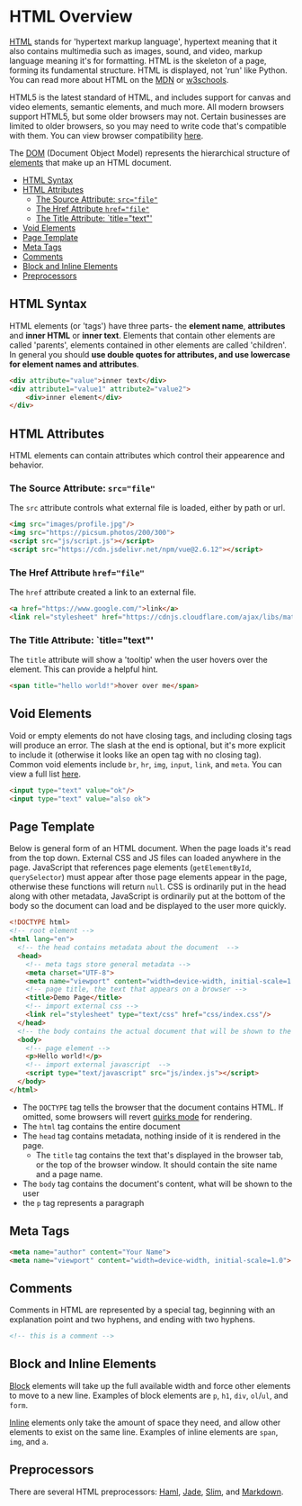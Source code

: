 
# HTML Overview

[HTML](https://en.wikipedia.org/wiki/HTML) stands for 'hypertext markup language', hypertext meaning that it also contains multimedia such as images, sound, and video, markup language meaning it's for formatting. HTML is the skeleton of a page, forming its fundamental structure. HTML is displayed, not 'run' like Python. You can read more about HTML on the [MDN](https://developer.mozilla.org/en-US/docs/Web/HTML) or [w3schools](https://www.w3schools.com/html/default.asp).

HTML5 is the latest standard of HTML, and includes support for canvas and video elements, semantic elements, and much more. All modern browsers support HTML5, but some older browsers may not. Certain businesses are limited to older browsers, so you may need to write code that's compatible with them. You can view browser compatibility [here](https://html5test.com/results/desktop.html).

The [DOM](https://en.wikipedia.org/wiki/Document_Object_Model) (Document Object Model) represents the hierarchical structure of [elements](https://en.wikipedia.org/wiki/HTML_element) that make up an HTML document.

- [HTML Syntax](#html-syntax)
- [HTML Attributes](#html-attributes)
  - [The Source Attribute: `src="file"`](#the-source-attribute-srcfile)
  - [The Href Attribute `href="file"`](#the-href-attribute-hreffile)
  - [The Title Attribute: `title="text"'](#the-title-attribute-titletext)
- [Void Elements](#void-elements)
- [Page Template](#page-template)
- [Meta Tags](#meta-tags)
- [Comments](#comments)
- [Block and Inline Elements](#block-and-inline-elements)
- [Preprocessors](#preprocessors)





## HTML Syntax

HTML elements (or 'tags') have three parts- the **element name**, **attributes** and **inner HTML** or **inner text**. Elements that contain other elements are called 'parents', elements contained in other elements are called 'children'. In general you should **use double quotes for attributes, and use lowercase for element names and attributes**.


```html
<div attribute="value">inner text</div>
<div attribute1="value1" attribute2="value2">
    <div>inner element</div>
</div>
```


## HTML Attributes

HTML elements can contain attributes which control their appearence and behavior.


### The Source Attribute: `src="file"`

The `src` attribute controls what external file is loaded, either by path or url.

```html
<img src="images/profile.jpg"/>
<img src="https://picsum.photos/200/300">
<script src="js/script.js"></script>
<script src="https://cdn.jsdelivr.net/npm/vue@2.6.12"></script>
```

### The Href Attribute `href="file"`

The `href` attribute created a link to an external file.

```html
<a href="https://www.google.com/">link</a>
<link rel="stylesheet" href="https://cdnjs.cloudflare.com/ajax/libs/materialize/1.0.0/css/materialize.min.css">
```


### The Title Attribute: `title="text"'

The `title` attribute will show a 'tooltip' when the user hovers over the element. This can provide a helpful hint.

```html
<span title="hello world!">hover over me</span>
```

## Void Elements

Void or empty elements do not have closing tags, and including closing tags will produce an error. The slash at the end is optional, but it's more explicit to include it (otherwise it looks like an open tag with no closing tag). Common void elements include `br`, `hr`, `img`, `input`, `link`, and `meta`. You can view a full list [here](https://developer.mozilla.org/en-US/docs/Glossary/Empty_element). 

```html
<input type="text" value="ok"/>
<input type="text" value="also ok">
```


## Page Template

Below is general form of an HTML document. When the page loads it's read from the top down. External CSS and JS files can loaded anywhere in the page. JavaScript that references page elements (`getElementById`, `querySelector`) must appear after those page elements appear in the page, otherwise these functions will return `null`. CSS is ordinarily put in the head along with other metadata, JavaScript is ordinarily put at the bottom of the body so the document can load and be displayed to the user more quickly.

```html
<!DOCTYPE html>
<!-- root element -->
<html lang="en">
  <!-- the head contains metadata about the document  -->
  <head>
    <!-- meta tags store general metadata -->
    <meta charset="UTF-8">
    <meta name="viewport" content="width=device-width, initial-scale=1.0">
    <!-- page title, the text that appears on a browser -->
    <title>Demo Page</title>
    <!-- import external css -->
    <link rel="stylesheet" type="text/css" href="css/index.css"/>
  </head>
  <!-- the body contains the actual document that will be shown to the user -->
  <body>
    <!-- page element -->
    <p>Hello world!</p>
    <!-- import external javascript  -->
    <script type="text/javascript" src="js/index.js"></script>
  </body>
</html>
```


- The `DOCTYPE` tag tells the browser that the document contains HTML. If omitted, some browsers will revert [quirks mode](https://en.wikipedia.org/wiki/Quirks_mode) for rendering.
- The `html` tag contains the entire document
- The `head` tag contains metadata, nothing inside of it is rendered in the page.
    - The `title` tag contains the text that's displayed in the browser tab, or the top of the browser window. It should contain the site name and a page name.
- The `body` tag contains the document's content, what will be shown to the user
- the `p` tag represents a paragraph


## Meta Tags

```html
<meta name="author" content="Your Name">
<meta name="viewport" content="width=device-width, initial-scale=1.0">
```

## Comments

Comments in HTML are represented by a special tag, beginning with an explanation point and two hyphens, and ending with two hyphens.

```html
<!-- this is a comment -->
```

## Block and Inline Elements

[Block](https://developer.mozilla.org/en-US/docs/Web/HTML/Block-level_elements) elements will take up the full available width and force other elements to move to a new line. Examples of block elements are `p`, `h1`, `div`, `ol`/`ul`, and `form`.

[Inline](https://developer.mozilla.org/en-US/docs/Web/HTML/Inline_elements) elements only take the amount of space they need, and allow other elements to exist on the same line. Examples of inline elements are `span`, `img`, and `a`.





## Preprocessors

There are several HTML preprocessors: [Haml](http://haml.info/), [Jade](http://jade-lang.com/), [Slim](http://slim-lang.com/index.html), and [Markdown](https://en.wikipedia.org/wiki/Markdown).

